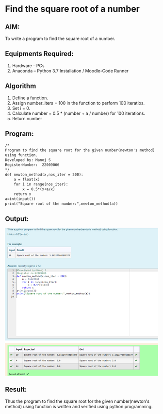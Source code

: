 # Find the square root of a number

## AIM:
To write a program to find the square root of a number.

## Equipments Required:
1. Hardware – PCs
2. Anaconda – Python 3.7 Installation / Moodle-Code Runner

## Algorithm
1. Define a function.
2. Assign number_iters = 100 in the function to perform 100 iteratios.
3. Set i = 0.
4. Calculate  number = 0.5 * (number + a / number) for 100 iterations.
5. Return number

## Program:
```
/*
Program to find the square root for the given number(newton's method) using function.
Developed by: Manoj S
RegisterNumber:  22009066
*/
def newton_method(x,nos_iter = 200):
    a = float(x)
    for i in range(nos_iter):
        x = 0.5*(x+a/x)
    return x
a=int(input())    
print("Square root of the number:",newton_method(a))

```

## Output:
![output](sqrootop.png)


## Result:
Thus the program to find the square root for the given number(newton's method) using function is written and verified using python programming.
